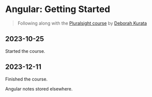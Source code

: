 # Angular: Getting Started

> Following along with the [Pluralsight course](https://app.pluralsight.com/library/courses/angular-2-getting-started-update/table-of-contents) by [Deborah Kurata](https://app.pluralsight.com/profile/author/deborah-kurata)

## 2023-10-25

Started the course.

## 2023-12-11

Finished the course.

Angular notes stored elsewhere.
